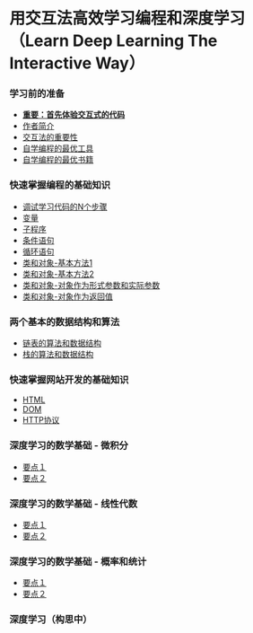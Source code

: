 # 用交互法高效学习编程和深度学习（Learn Deep Learning The Interactive Way）

### 学习前的准备

- [**重要：首先体验交互式的代码**]()
- [作者简介](/chapters/章0-学习前的准备/作者简介.md)
- [交互法的重要性]()
- [自学编程的最优工具](/chapters/章0-学习前的准备/自学编程的最优工具.md)
- [自学编程的最优书籍](/chapters/章0-学习前的准备/自学编程的最优书籍.md)

### 快速掌握编程的基础知识

- [调试学习代码的N个步骤](/chapters/章1-快速掌握编程的基础知识/调试学习代码的N个阶段.md)
- [变量](/chapters/章1-快速掌握编程的基础知识/变量.md)
- [子程序](/chapters/章1-快速掌握编程的基础知识/子程序.md)
- [条件语句](/chapters/章1-快速掌握编程的基础知识/条件语句.md)
- [循环语句](/chapters/章1-快速掌握编程的基础知识/循环语句.md)
- [类和对象-基本方法1](/chapters/章1-快速掌握编程的基础知识/类和对象-基本方法1.md)
- [类和对象-基本方法2](/chapters/章1-快速掌握编程的基础知识/类和对象-基本方法2.md)
- [类和对象-对象作为形式参数和实际参数](/chapters/章1-快速掌握编程的基础知识/类和对象-对象作为形式参数和实际参数.md)
- [类和对象-对象作为返回值](/chapters/章1-快速掌握编程的基础知识/类和对象-对象作为返回值.md)

### 两个基本的数据结构和算法

- [链表的算法和数据结构]()
- [栈的算法和数据结构]()

### 快速掌握网站开发的基础知识

- [HTML]()
- [DOM]()
- [HTTP协议]()

### 深度学习的数学基础 - 微积分

- [要点１]()
- [要点２]()

### 深度学习的数学基础 - 线性代数

- [要点１]()
- [要点２]()

### 深度学习的数学基础 - 概率和统计

- [要点１]()
- [要点２]()

### 深度学习（构思中）